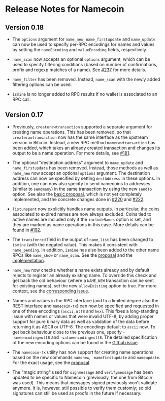 # Release Notes for Namecoin

## Version 0.18

- The `options` argument for `name_new`, `name_firstupdate` and `name_update`
  can now be used to specify per-RPC encodings for names and values by setting
  the `nameEncoding` and `valueEncoding` fields, respectively.

- `name_scan` now accepts an optional `options` argument, which can be used
  to specify filtering conditions (based on number of confirmations, prefix and
  regexp matches of a name).
  See [#237](https://github.com/namecoin/namecoin-core/issues/237)
  for more details.

- `name_filter` has been removed.  Instead, `name_scan` with the newly added
  filtering options can be used.

- `ismine` is no longer added to RPC results if no wallet is associated
  to an RPC call.

## Version 0.17

- Previously, `createrawtransaction` supported a separate argument for creating
  name operations.  This has been removed, so that `createrawtransaction` now
  has the same interface as the upstream version in Bitcoin.  Instead, a new
  RPC method `namerawtransaction` has been added, which takes an already created
  transaction and changes its output to be a name operation.
  For more details, see
  [#181](https://github.com/namecoin/namecoin-core/issues/181).

- The optional "destination address" argument to `name_update` and
  `name_firstupdate` has been removed.  Instead, those methods as well
  as `name_new` now accept an optional `options` argument.  The destination
  address can now be specified by setting `destAddress` in these options.
  In addition, one can now also specify to send namecoins to addresses
  (similar to `sendmany`) in the same transaction by using the new `sendTo`
  option.
  See also the
  [basic proposal](https://github.com/namecoin/namecoin-core/issues/194), which
  is not yet completely implemented, and the concrete changes done in
  [#220](https://github.com/namecoin/namecoin-core/pull/220) and
  [#222](https://github.com/namecoin/namecoin-core/pull/222).

- `listunspent` now explicitly handles name outputs.  In particular, the coins
  associated to expired names are now always excluded.  Coins tied to active
  names are included only if the `includeNames` option is set, and they
  are marked as name operations in this case.
  More details can be found in
  [#192](https://github.com/namecoin/namecoin-core/issues/192).

- The `transferred` field in the output of `name_list` has been changed
  to `ismine` (with the negated value).  This makes it consistent with
  `name_pending`.  In addition, `ismine` has also been added to the other
  name RPCs like `name_show` or `name_scan`.
  See the [proposal](https://github.com/namecoin/namecoin-core/issues/219) and
  the [implementation](https://github.com/namecoin/namecoin-core/pull/236).

- `name_new` now checks whether a name exists already and by default rejects
  to register an already existing name.  To override this check and get back
  the old behaviour (where a `NAME_NEW` transaction can be sent for existing
  names), set the new `allowExisting` option to true.
  For more context, see the
  [corresponding issue](https://github.com/namecoin/namecoin-core/issues/54).

- Names and values in the RPC interface (and to a limited degree also the REST
  interface and `namecoin-tx`) can now be specified and requested in one of
  three encodings (`ascii`, `utf8` and `hex`).  This fixes a long-standing issue
  with names or values that were invalid UTF-8, by adding proper support for
  pure binary data as well as validation of the data before returning it as
  ASCII or UTF-8.  The encodings default to `ascii` now.  To get back behaviour
  close to the previous one, specify `-nameencoding=utf8` and
  `-valueencoding=utf8`.  The detailed specification of the new encoding options
  can be found in the
  [Github issue](https://github.com/namecoin/namecoin-core/issues/246).

- The `namecoin-tx` utility has now support for creating name operations based
  on the new commands `namenew`, ` namefirstupdate` and `nameupdate`.  For the
  exact usage, see the
  [proposal](https://github.com/namecoin/namecoin-core/issues/147#issuecomment-402429258).

- The "magic string" used for `signmessage` and `verifymessage` has been updated
  to be specific to Namecoin (previously, the one from Bitcoin was used).  This
  means that messages signed previously won't validate anymore.  It is, however,
  still possible to verify them customly; so old signatures can still be used
  as proofs in the future if necessary.
